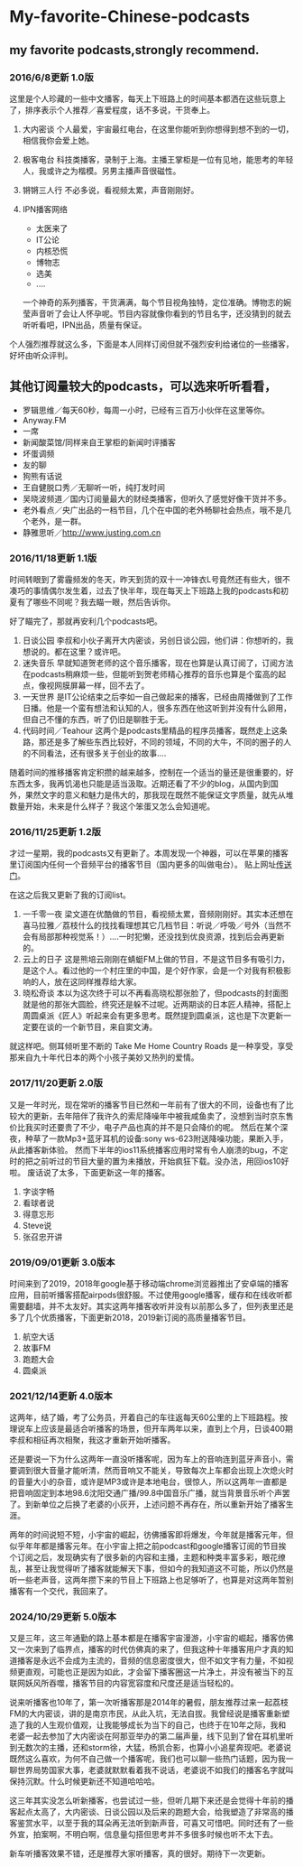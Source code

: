 # My-favorite-Chinese-podcasts
## my favorite podcasts,strongly recommend.
### 2016/6/8更新 1.0版
这里是个人珍藏的一些中文播客，每天上下班路上的时间基本都洒在这些玩意上了，排序表示个人推荐／喜爱程度，话不多说，干货奉上。

1. 大内密谈
  个人最爱，宇宙最红电台，在这里你能听到你想得到想不到的一切，相信我你会爱上她。
2. 极客电台
  科技类播客，录制于上海。主播王掌柜是一位有见地，能思考的年轻人，我或许之为楷模。另男主播声音很磁性。
3. 锵锵三人行
  不必多说，看视频太累，声音刚刚好。
4. IPN播客网络
      + 太医来了
      + IT公论
      + 内核恐慌
      + 博物志
      + 选美
      + ....
      
    一个神奇的系列播客，干货满满，每个节目视角独特，定位准确。博物志的婉莹声音听了会让人怀孕呢。节目内容就像你看到的节目名字，还没猜到的就去听听看吧，IPN出品，质量有保证。

个人强烈推荐就这么多，下面是本人同样订阅但就不强烈安利给诸位的一些播客，好坏由听众评判。

## 其他订阅量较大的podcasts，可以选来听听看看，
- 罗辑思维／每天60秒，每周一小时，已经有三百万小伙伴在这里等你。
- Anyway.FM
- 一席
- 新闻酸菜馆/同样来自王掌柜的新闻时评播客
- 坏蛋调频
- 友的聊
- 狗熊有话说
- 王自健脱口秀／无聊听一听，纯打发时间
- 吴晓波频道／国内订阅量最大的财经类播客，但听久了感觉好像干货并不多。
- 老外看点／央广出品的一档节目，几个在中国的老外畅聊社会热点，哦不是几个老外，是一群。
- 静雅思听／http://www.justing.com.cn

### 2016/11/18更新 1.1版
时间转眼到了雾霾频发的冬天，昨天到货的双十一冲锋衣L号竟然还有些大，很不凑巧的事情偶尔发生着，过去了快半年，现在每天上下班路上我的podcasts和初夏有了哪些不同呢？我去瞄一眼，然后告诉你。

好了瞄完了，那就再安利几个podcasts吧。

1. 日谈公园
    李叔和小伙子离开大内密谈，另创日谈公园，他们讲：你想听的，我想说的。都在这里？或许吧。
2. 迷失音乐
    早就知道贺老师的这个音乐播客，现在也算是认真订阅了，订阅方法在podcasts稍麻烦一些，但能听到贺老师精心推荐的音乐也算是个蛮高的起点，像视网膜屏幕一样，回不去了。
3. 一天世界
    是IT公论结束之后李如一自己做起来的播客，已经由周播做到了工作日播。他是一个蛮有想法和认知的人，很多东西在他这听到并没有什么卵用，但自己不懂的东西，听了仍旧是聊胜于无。
4. 代码时间／Teahour
    这两个是podcasts里精品的程序员播客，既然走上这条路，那还是多了解些东西比较好，不同的领域，不同的大牛，不同的圈子的人的不同看法，还有很多关于创业的故事....

随着时间的推移播客肯定积攒的越来越多，控制在一个适当的量还是很重要的，好东西太多，我再饥渴也只能是适当汲取。近期还看了不少的blog，从国内到国外，果然文字的意义和魅力是伟大的，那我现在既然不能保证文字质量，就先从堆数量开始，未来是什么样子？我这个笨蛋又怎么会知道呢。

### 2016/11/25更新 1.2版

才过一星期，我的podcasts又有更新了。本周发现一个神器，可以在苹果的播客里订阅国内任何一个音频平台的播客节目（国内更多的叫做电台）。
贴上网址[传送门](https://miao.li/2016/podcast_beta_miao_li/)。

在这之后我又更新了我的订阅list。

1. 一千零一夜
	梁文道在优酷做的节目，看视频太累，音频刚刚好。其实本还想在喜马拉雅／荔枝什么的找找看理想其它几档节目：听说／呼吸／号外（当然不会有局部那种视觉系！）....一时犯懒，还没找到优良资源，找到后会再更新的。
2. 云上的日子
	这是熊培云刚刚在蜻蜓FM上做的节目，不是这节目多有吸引力，是这个人。看过他的一个村庄里的中国，是个好作家，会是一个对我有积极影响的人，放在这同样推荐给大家。
3. 晓松奇谈
	本以为这次终于可以不再看高晓松那张脸了，但podcasts的封面图就是他的那张大圆脸，终究还是躲不过呢。近两期谈的日本匠人精神，搭配上周圆桌派《匠人》听起来会有更多思考。既然提到圆桌派，这也是下次更新一定要在谈的一个新节目，来自窦文涛。


就这样吧。侧耳倾听里不断的 Take Me Home Country Roads 是一种享受，享受那来自九十年代日本的两个小孩子美妙又热列的爱情。

### 2017/11/20更新 2.0版

又是一年时光，现在常听的播客节目已然和一年前有了很大的不同，设备也有了比较大的更新，去年陪伴了我许久的索尼降噪年中被我咸鱼卖了，没想到当时京东售价比我买时还要贵了不少，电子产品也真的并不是只会降价的呢。
然后在某个深夜，种草了一款Mp3+蓝牙耳机的设备:sony ws-623附送降噪功能，果断入手，从此播客新体验。
然而下半年的ios11系统播客应用时常有令人崩溃的bug，不定时的把之前听过的节目大量的置为未播放，开始疯狂下载。没办法，用回ios10好啦。
废话说了太多，下面更新这一年的播客。

1. 字谈字畅
2. 看球者说
3. 得意忘形
4. Steve说
5. 张召忠开讲

	
### 2019/09/01更新 3.0版本

时间来到了2019，2018年google基于移动端chrome浏览器推出了安卓端的播客应用，目前听播客搭配airpods很舒服。不过使用google播客，缓存和在线收听都需要翻墙，并不太友好。其实这两年播客收听并没有以前那么多了，但列表里还是多了几个优质播客，下面更新2018，2019新订阅的高质量播客节目。

1. 航空大话
2. 故事FM
3. 跑题大会
4. 圆桌派

### 2021/12/14更新 4.0版本

这两年，结了婚，考了公务员，开着自己的车往返每天60公里的上下班路程。按理说车上应该是最适合听播客的场景，但开车两年以来，直到上个月，日谈400期李叔和相征再次相聚，我这才重新开始听播客。

还是要说一下为什么这两年一直没听播客呢，因为车上的音响连到蓝牙声音小，需要调到很大音量才能听清，然而音响又不能关，导致每次上车都会出现上次熄火时的音量大小的杂音，或许是MP3或许是本地电台，很惊人，所以这两年一直都是把音响固定到本地98.6沈阳交通广播/99.8中国音乐广播，就当背景音乐听个声罢了。到新单位之后换了老婆的小灰开，上述问题不再存在，所以重新开始了播客生涯。

两年的时间说短不短，小宇宙的崛起，彷佛播客即将爆发，今年就是播客元年，但似乎年年都是播客元年。在小宇宙上把之前podcast和google播客订阅的节目挨个订阅之后，发现确实有了很多新的内容和主播，主题和种类丰富多彩，眼花缭乱，甚至让我觉得听了播客就能解天下事，但如今的我知道这不可能，所以仍然是听一些老声音，这两年攒下来的节目上下班路上也足够听了，也算是对这两年暂别播客有一个交代，我回来了。


### 2024/10/29更新 5.0版本

又是三年，这三年通勤的路上基本都是在播客宇宙漫游，小宇宙的崛起，播客仿佛又一次来到了临界点，播客的时代仿佛真的来了，但我这种十年播客用户才真的知道播客是永远不会成为主流的，音频的信息密度很大，但不如文字有力量，不如视频更直观，可能也正是因为如此，才会留下播客圈这一片净土，并没有被当下的互联网妖风所吞噬，播客节目的内容宽容度和尺度还是适当轻松的。

说来听播客也10年了，第一次听播客那是2014年的暑假，朋友推荐过来一起荔枝FM的大内密谈，讲的是南京市民，从此入坑，无法自拔。我曾经说是播客重新塑造了我的人生观价值观，让我能够成长为当下的自己，也终于在10年之际，我和老婆一起去参加了大内密谈在阿那亚举办的第二届声量，线下见到了曾在耳机里听到无数次的主播，还和storm徐，大猛，杨凯合影，也算小小追星奔现吧。老婆说既然这么喜欢，为何不自己做一个播客呢，我们也可以聊一些热门话题，因为我一聊世界局势国家大事，老婆就默默看着我不说话，老婆说不如我们的播客名字就叫保持沉默。什么时候更新还不知道哈哈哈。

这三年其实没怎么听新播客，也尝试过一些，但听几期下来还是会觉得十年前的播客起点太高了，大内密谈、日谈公园以及后来的跑题大会，给我塑造了非常高的播客鉴赏水平，以至于我的耳朵再无法听到新声音，可喜又可惜吧。同时还有了一些外宣，拍案啊，不明白啊，信息量勾搭但思考并不多很多时候也听不太下去。

新车听播客效果不错，还是推荐大家听播客，真的很好。期待下一次更新。


